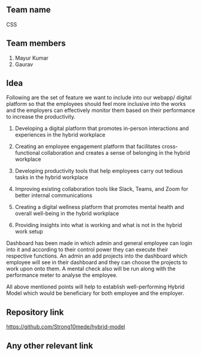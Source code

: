 ## Team name
CSS
## Team members
1. Mayur Kumar
2. Gaurav

## Idea
Following are the set of feature we want to include into our webapp/ digital platform so that the employees should feel more inclusive into the works and the employers can effectively monitor them based on their performance to increase the productivity.

1. Developing a digital platform that promotes in-person interactions and experiences in the hybrid workplace

2. Creating an employee engagement platform that facilitates cross-functional collaboration and creates a sense of belonging in the hybrid workplace

3. Developing productivity tools that help employees carry out tedious tasks in the hybrid workplace

4. Improving existing collaboration tools like Slack, Teams, and Zoom for better internal communications

5. Creating a digital wellness platform that promotes mental health and overall well-being in the hybrid workplace

6. Providing insights into what is working and what is not in the hybrid work setup

Dashboard has been made in which admin and general employee can login into it and according to their control power they can execute their respective functions.
An admin an add projects into the dashboard which employee will see in their dashboard and they can choose the projects to work upon onto them.
A mental check also will be run along with the performance meter to analyse the employee.

All above mentioned points will help to establish well-performing Hybrid Model which would be beneficiary for both employee and the employer.

## Repository link
https://github.com/Strong10mede/hybrid-model

## Any other relevant link

